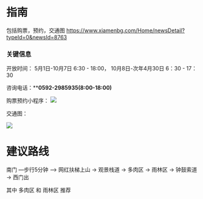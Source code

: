 

# 指南

包括购票，预约，交通图
https://www.xiamenbg.com/Home/newsDetail?typeId=0&newsId=8763


### 关键信息

开放时间： 5月1日-10月7日 6:30 - 18:00，  10月8日-次年4月30日 6：30 - 17：30

咨询电话：****0592-2985935(8:00-18:00)**

购票预约小程序：
![](https://www.xiamenbg.com/Uploads/Images/20240403/240403051129796497.jpg)

交通图：
  
![](https://www.xiamenbg.com/Uploads/Images/20240927/240927113013597665.jpg)



# 建议路线

南门 —步行5分钟 —>  网红扶梯上山  -> 观景栈道 -> 多肉区 -> 雨林区 -> 钟鼓索道 -> 西门出

其中 多肉区 和 雨林区 推荐


